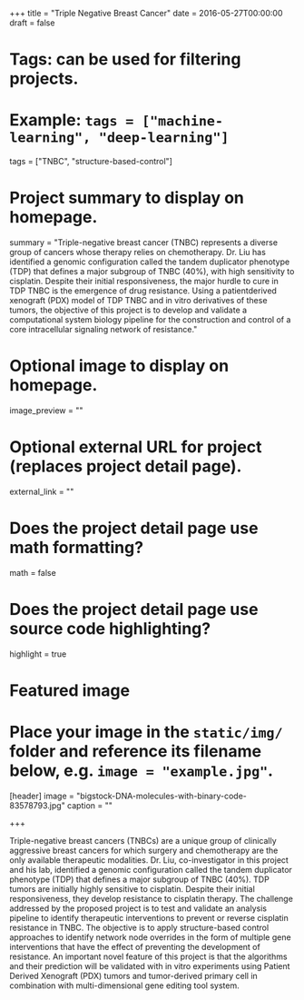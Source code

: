 +++
title = "Triple Negative Breast Cancer"
date = 2016-05-27T00:00:00
draft = false

# Tags: can be used for filtering projects.
# Example: `tags = ["machine-learning", "deep-learning"]`
tags = ["TNBC", "structure-based-control"]

# Project summary to display on homepage.
summary = "Triple-negative breast cancer (TNBC) represents a diverse group of cancers whose therapy relies on chemotherapy. Dr. Liu has identified a genomic configuration called the tandem duplicator phenotype (TDP) that defines a major subgroup of TNBC (40%), with high sensitivity to cisplatin. Despite their initial responsiveness, the major hurdle to cure in TDP TNBC is the emergence of drug resistance. Using a patientderived xenograft (PDX) model of TDP TNBC and in vitro derivatives of these tumors, the objective of this project is to develop and validate a computational system biology pipeline for the construction and control of a core intracellular signaling network of resistance."

# Optional image to display on homepage.
image_preview = ""

# Optional external URL for project (replaces project detail page).
external_link = ""

# Does the project detail page use math formatting?
math = false

# Does the project detail page use source code highlighting?
highlight = true

# Featured image
# Place your image in the `static/img/` folder and reference its filename below, e.g. `image = "example.jpg"`.
[header]
image = "bigstock-DNA-molecules-with-binary-code-83578793.jpg"
caption = ""

+++

Triple-negative breast cancers (TNBCs) are a unique group of clinically aggressive breast cancers for which surgery and chemotherapy are the only available therapeutic modalities. Dr. Liu, co-investigator in this project and his lab, identified a genomic configuration called the tandem duplicator phenotype (TDP) that defines a major subgroup of TNBC (40%). TDP tumors are initially highly sensitive to cisplatin. Despite their initial responsiveness, they develop resistance to cisplatin therapy. The challenge addressed by the proposed project is to test and validate an analysis pipeline to identify therapeutic interventions to prevent or reverse cisplatin resistance in TNBC. The objective is to apply structure-based control approaches to identify network node overrides in the form of multiple gene interventions that have the effect of preventing the development of resistance. An important novel feature of this project is that the algorithms and their prediction will be validated with in vitro experiments using Patient Derived Xenograft (PDX) tumors and tumor-derived primary cell in combination with multi-dimensional gene editing tool system.